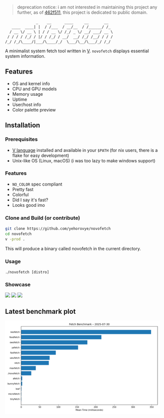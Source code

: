 > deprecation notice: i am not interested in maintaining this project any
further, as of [462f511](https://github.com/yehorovye/novofetch/commit/462f51143421e587aa4e29002d16f62b28f78ad2),
this project is dedicated to public domain.

```
              _    __      ____     __       __
   ____  ____| |  / /___  / __/__  / /______/ /_
  / __ \/ __ \ | / / __ \/ /_/ _ \/ __/ ___/ __ \
 / / / / /_/ / |/ / /_/ / __/  __/ /_/ /__/ / / /
/_/ /_/\____/|___/\____/_/  \___/\__/\___/_/ /_/
```

A minimalist system fetch tool written in [V](https://vlang.io).
`novofetch` displays essential system information.

## Features

- OS and kernel info
- CPU and GPU models
- Memory usage
- Uptime
- User/host info
- Color palette preview

## Installation

### Prerequisites

- [V language](https://vlang.io) installed and available in your `$PATH` (for nix users, there is a flake for easy development)
- Unix-like OS (Linux, macOS) (i was too lazy to make windows support)

### Features

- `NO_COLOR` spec compliant
- Pretty fast
- Colorful
- Did I say it's fast?
- Looks good imo

### Clone and Build (or contribute)

```sh
git clone https://github.com/yehorovye/novofetch
cd novofetch
v -prod .
```

This will produce a binary called novofetch in the current directory.

### Usage
```
./novofetch [distro]
```

### Showcase
![](https://furry.is-from.space/r/3cGVlWmto0.png)
![](https://bussin.with-your.mom/r/hs315mGpb4.png)
![](https://bussin.with-your.mom/r/z6V9fKCx9S.png)




<!-- BENCHMARK:START -->
## Latest benchmark plot

![Benchmark Plot](benchmarks/2025-07-30/benchmark-plot.png)

<!-- BENCHMARK:END -->
